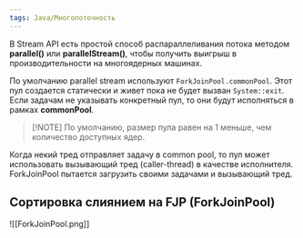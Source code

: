 ```yaml
---
tags: Java/Многопоточность
---
```

В Stream API есть простой способ распараллеливания потока методом **parallel()** или **parallelStream()**, чтобы получить выигрыш в производительности на многоядерных машинах.

По умолчанию parallel stream используют `ForkJoinPool.commonPool`. Этот пул создается статически и живет пока не будет вызван `System::exit`. Если задачам не указывать конкретный пул, то они будут исполняться в рамках **commonPool**.

>[!NOTE] По умолчанию, размер пула равен на 1 меньше, чем количество доступных ядер.

Когда некий тред отправляет задачу в common pool, то пул может использовать вызывающий тред (caller-thread) в качестве исполнителя. ForkJoinPool пытается загрузить своими задачами и вызывающий тред.
## Сортировка слиянием на FJP (ForkJoinPool)
![[ForkJoinPool.png]]
